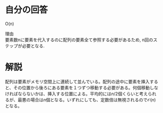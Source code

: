 # 自分の回答
O(n)  

理由  
要素数nに要素を代入するのに配列の要素全て参照する必要があるため, n回のステップが必要となる.

# 解説
配列は要素がメモリ空間上に連続して並んでいる。配列の途中に要素を挿入すると、その位置から後ろにある要素を１つずつ移動する必要がある。何個移動しなければならないかは、挿入する位置による。平均的には$n/2$個くらいと考えられるが、最悪の場合は$n$個となる。いずれにしても、定数倍は無視されるので$\mathcal{O}(n)$となる。